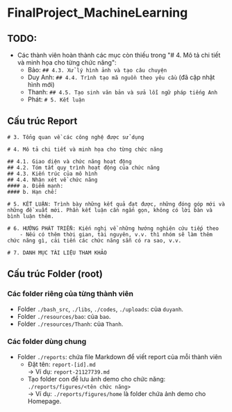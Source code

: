 # FinalProject_MachineLearning

## TODO:

- Các thành viên hoàn thành các mục còn thiếu trong "# 4. Mô tả chi tiết và minh họa cho từng chức năng":
  - Bảo: `## 4.3. Xử lý hình ảnh và tạo câu chuyện`
  - Duy Anh: `## 4.4. Trình tạo mã nguồn theo yêu cầu` (đã cập nhật hình mới)
  - Thanh: `## 4.5. Tạo sinh văn bản và sửa lỗi ngữ pháp tiếng Anh`
  - Phát: `# 5. Kết luận`

## Cấu trúc Report

```
# 3. Tổng quan về các công nghệ được sử dụng

# 4. Mô tả chi tiết và minh họa cho từng chức năng

## 4.1. Giao diện và chức năng hoạt động
## 4.2. Tóm tắt quy trình hoạt động của chức năng
## 4.3. Kiến trúc của mô hình
## 4.4. Nhận xét về chức năng
#### a. Điểm mạnh:
#### b. Hạn chế:

# 5. KẾT LUẬN: Trình bày những kết quả đạt được, những đóng góp mới và những đề xuất mới. Phần kết luận cần ngắn gọn, không có lời bàn và bình luận thêm.

# 6. HƯỚNG PHÁT TRIỂN: Kiến nghị về những hướng nghiên cứu tiếp theo
    - Nếu có thêm thời gian, tài nguyên, v.v. thì nhóm sẽ làm thêm chức năng gì, cải tiến các chức năng sẵn có ra sao, v.v.

# 7. DANH MỤC TÀI LIỆU THAM KHẢO
```

## Cấu trúc Folder (root)

### Các folder riêng của từng thành viên

- Folder `./bash_src`, `./libs`, `./codes`, `./uploads`: của `duyanh`.
- Folder `./resources/bao`: của `bao`.
- Folder `./resources/Thanh`: của `Thanh`.

### Các folder dùng chung

- Folder `./reports`: chứa file Markdown để viết report của mỗi thành viên
  - Đặt tên: `report-[id].md`  
    -> Ví dụ: `report-21127739.md`
  - Tạo folder con để lưu ảnh demo cho chức năng: `./reports/figures/<tên chức năng>`  
    -> Ví dụ: `./reports/figures/home` là folder chứa ảnh demo cho Homepage.
